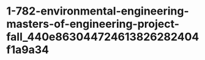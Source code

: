 # 1-782-environmental-engineering-masters-of-engineering-project-fall_440e863044724613826282404f1a9a34